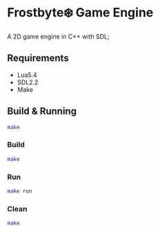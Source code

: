 # Frostbyte❄️ Game Engine

A 2D game engine in C++ with SDL;

## Requirements

- Lua5.4
- SDL2.2
- Make

## Build & Running

```bash
make
```

### Build

```bash
make
```

### Run

```bash
make run
```

### Clean

```bash
make
```
